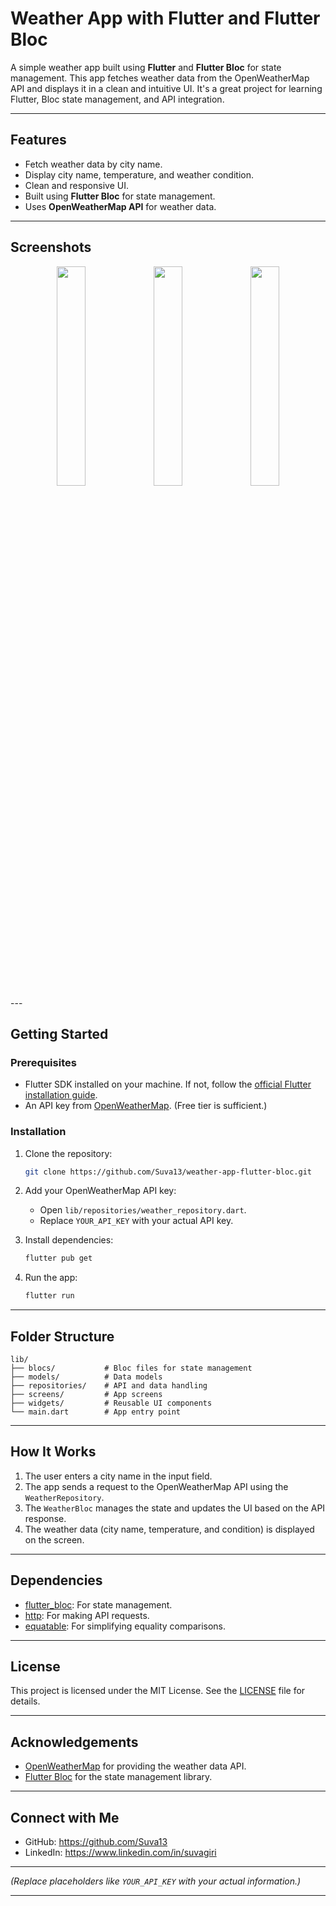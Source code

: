 # **Weather App with Flutter and Flutter Bloc**

A simple weather app built using **Flutter** and **Flutter Bloc** for state management. This app fetches weather data from the OpenWeatherMap API and displays it in a clean and intuitive UI. It's a great project for learning Flutter, Bloc state management, and API integration.

---

## **Features**
- Fetch weather data by city name.
- Display city name, temperature, and weather condition.
- Clean and responsive UI.
- Built using **Flutter Bloc** for state management.
- Uses **OpenWeatherMap API** for weather data.

---

## **Screenshots**
<div align="center">
  <img src="https://github.com/user-attachments/assets/bec5e378-0846-4b56-a8f1-91720d5572c4" width="30%" />
  <img src="https://github.com/user-attachments/assets/aa3c9c4d-6f7f-49d2-9ecf-547f8743196b" width="30%" />
  <img src="https://github.com/user-attachments/assets/3131a79f-a27a-4eba-8807-ebea15c51c67" width="30%" />
</div>
---

## **Getting Started**

### **Prerequisites**
- Flutter SDK installed on your machine. If not, follow the [official Flutter installation guide](https://flutter.dev/docs/get-started/install).
- An API key from [OpenWeatherMap](https://openweathermap.org/api). (Free tier is sufficient.)

### **Installation**
1. Clone the repository:
   ```bash
   git clone https://github.com/Suva13/weather-app-flutter-bloc.git

   ```

2. Add your OpenWeatherMap API key:
   - Open `lib/repositories/weather_repository.dart`.
   - Replace `YOUR_API_KEY` with your actual API key.

3. Install dependencies:
   ```bash
   flutter pub get
   ```

4. Run the app:
   ```bash
   flutter run
   ```

---

## **Folder Structure**
```
lib/
├── blocs/           # Bloc files for state management
├── models/          # Data models
├── repositories/    # API and data handling
├── screens/         # App screens
├── widgets/         # Reusable UI components
└── main.dart        # App entry point
```

---

## **How It Works**
1. The user enters a city name in the input field.
2. The app sends a request to the OpenWeatherMap API using the `WeatherRepository`.
3. The `WeatherBloc` manages the state and updates the UI based on the API response.
4. The weather data (city name, temperature, and condition) is displayed on the screen.

---

## **Dependencies**
- [flutter_bloc](https://pub.dev/packages/flutter_bloc): For state management.
- [http](https://pub.dev/packages/http): For making API requests.
- [equatable](https://pub.dev/packages/equatable): For simplifying equality comparisons.
  
---

## **License**
This project is licensed under the MIT License. See the [LICENSE](LICENSE) file for details.

---

## **Acknowledgements**
- [OpenWeatherMap](https://openweathermap.org/api) for providing the weather data API.
- [Flutter Bloc](https://bloclibrary.dev/) for the state management library.

---

## **Connect with Me**
- GitHub: https://github.com/Suva13
- LinkedIn: https://www.linkedin.com/in/suvagiri

---

*(Replace placeholders like `YOUR_API_KEY` with your actual information.)*

---
